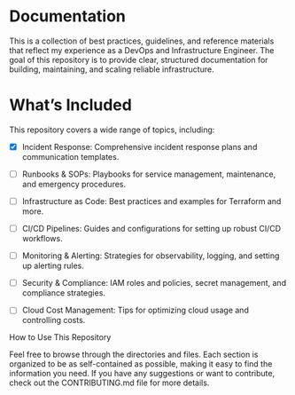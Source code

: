# Documentation

This is a collection of best practices, guidelines, and reference materials that reflect my experience as a DevOps and Infrastructure Engineer. The goal of this repository is to provide clear, structured documentation for building, maintaining, and scaling reliable infrastructure.

# What’s Included

This repository covers a wide range of topics, including:

- [x] Incident Response: Comprehensive incident response plans and communication templates.
- [ ] Runbooks & SOPs: Playbooks for service management, maintenance, and emergency procedures.
- [ ] Infrastructure as Code: Best practices and examples for Terraform and more.
- [ ] CI/CD Pipelines: Guides and configurations for setting up robust CI/CD workflows.
- [ ] Monitoring & Alerting: Strategies for observability, logging, and setting up alerting rules.
- [ ] Security & Compliance: IAM roles and policies, secret management, and compliance strategies.
- [ ] Cloud Cost Management: Tips for optimizing cloud usage and controlling costs.


How to Use This Repository

Feel free to browse through the directories and files. Each section is organized to be as self-contained as possible, making it easy to find the information you need. If you have any suggestions or want to contribute, check out the CONTRIBUTING.md file for more details.
